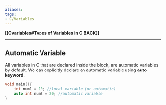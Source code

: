 ```yaml
---
aliases:
tags:
- C/Variables
---
```

**[[Cvariables#Types of Variables in C|BACK]]**

---
## Automatic Variable
All variables in C that are declared inside the block, are automatic variables by default. We can explicitly declare an automatic variable using **auto keyword**.
```C
void main(){
	int num1 = 10; //local variable (or automatic)
	auto int num2 = 20; //automatic variable
}
```